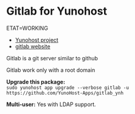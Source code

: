 # Gitlab for Yunohost

ETAT=WORKING
- [Yunohost project](https://yunohost.org)
- [gitlab website](https://gitlab.com)

Gitlab is a git server similar to github




Gitlab work only with a root domain


**Upgrade this package:**  
`sudo yunohost app upgrade --verbose gitlab -u https://github.com/YunoHost-Apps/gitlab_ynh`

**Multi-user:** Yes with LDAP support.
